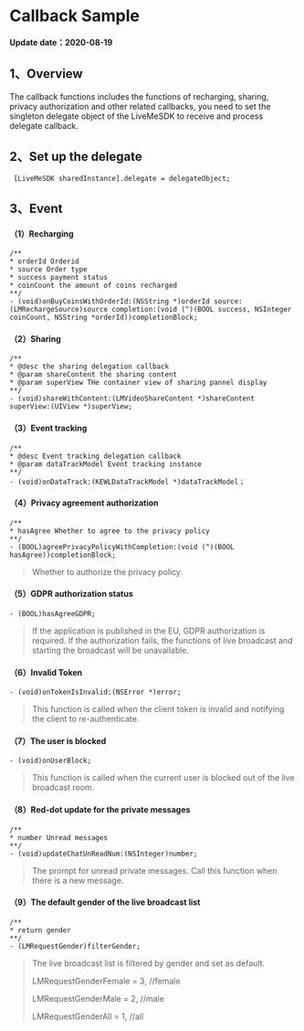 # Callback Sample

**Update date：2020-08-19**

## <a name='1'></a>1、Overview

The callback functions includes the functions of recharging, sharing, privacy authorization and other related callbacks, you need to set the singleton delegate object of the LiveMeSDK to receive and process delegate callback.

## <a name='2'></a>2、Set up the delegate

``` 
 [LiveMeSDK sharedInstance].delegate = delegateObject;
```

## <a name='3'></a>3、Event

#### （1）Recharging

``` 
/**
* orderId Orderid
* source Order type
* success payment status
* coinCount the amount of coins recharged
**/
- (void)onBuyCoinsWithOrderId:(NSString *)orderId source:(LMRechargeSource)source completion:(void (^)(BOOL success, NSInteger coinCount, NSString *orderId))completionBlock;
```

#### （2）Sharing

``` 
/**
* @desc the sharing delegation callback
* @param shareContent the sharing content
* @param superView THe container view of sharing pannel display
**/
- (void)shareWithContent:(LMVideoShareContent *)shareContent superView:(UIView *)superView;
```

#### （3）Event tracking

``` 
/**
* @desc Event tracking delegation callback
* @param dataTrackModel Event tracking instance
**/
- (void)onDataTrack:(KEWLDataTrackModel *)dataTrackModel；
```

#### （4）Privacy agreement authorization

``` 
/**
* hasAgree Whether to agree to the privacy policy
**/
- (BOOL)agreePrivacyPolicyWithCompletion:(void (^)(BOOL hasAgree))completionBlock;
```

> Whether to authorize the privacy policy.

#### （5）GDPR authorization status

``` 
- (BOOL)hasAgreeGDPR;
```

> If the application is published in the EU, GDPR authorization is required. If the authorization fails, the functions of live broadcast and starting the broadcast will be unavailable.

#### （6）Invalid Token

``` 
- (void)onTokenIsInvalid:(NSError *)error;
```

> This function is called when the client token is invalid and notifying the client to re-authenticate.

#### （7）The user is blocked

``` 
- (void)onUserBlock;
```

> This function is called when the current user is blocked out of the live broadcast room.

#### （8）Red-dot update for the private messages

``` 
/**
* number Unread messages
**/
- (void)updateChatUnReadNum:(NSInteger)number;
```

> The prompt for unread private messages. Call this function when there is a new message.

#### （9）The default gender of the live broadcast list

``` 
/**
* return gender
**/
- (LMRequestGender)filterGender;
```

> The live broadcast list is filtered by gender and set as default.
>
> LMRequestGenderFemale = 3, //female
>
> LMRequestGenderMale  = 2, //male
>
> LMRequestGenderAll  = 1, //all

